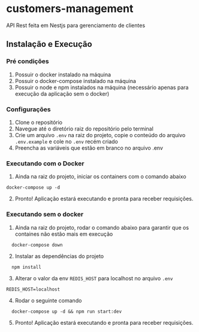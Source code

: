 # customers-management

API Rest feita em Nestjs para gerenciamento de clientes

## Instalação e Execução
### Pré condições
1. Possuir o docker instalado na máquina
2. Possuir o docker-compose instalado na máquina
3. Possuir o node e npm instalados na máquina (necessário apenas para execução da aplicação sem o docker)

### Configurações
1. Clone o repositório
2. Navegue até o diretório raiz do repositório pelo terminal
3. Crie um arquivo ```.env``` na raiz do projeto, copie o conteúdo do arquivo ```.env.example``` e cole no ```.env``` recém criado
4. Preencha as variáveis que estão em branco no arquivo .env

### Executando com o Docker
1. Ainda na raiz do projeto, iniciar os containers com o comando abaixo
```
docker-compose up -d
```
2. Pronto! Aplicação estará executando e pronta para receber requisições.

### Executando sem o docker
1. Ainda na raiz do projeto, rodar o comando abaixo para garantir que os containes não estão mais em execução
```
  docker-compose down
```
2. Instalar as dependências do projeto
```
  npm install
```
3. Alterar o valor da env ```REDIS_HOST``` para localhost no arquivo ```.env```
```
REDIS_HOST=localhost
```
4. Rodar o seguinte comando
```
  docker-compose up -d && npm run start:dev
```
5. Pronto! Aplicação estará executando e pronta para receber requisições.

